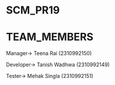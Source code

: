 # SCM_PR19

# TEAM_MEMBERS

Manager-> Teena Rai (2310992150)

Developer-> Tanish Wadhwa (2310992149)

Tester-> Mehak Singla (2310992151)
